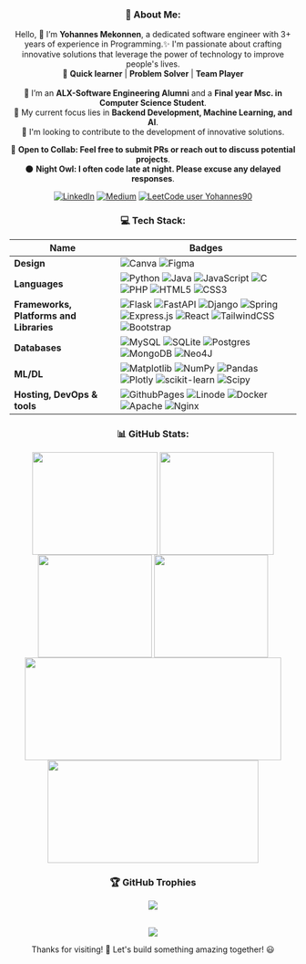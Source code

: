 <div align="center"></ div>
<!-- 
<div align="center"><h2>Hey there 👋 Welcome!!!</h2></ div>
<div align="center">
  <img src="https://github.com/Yohannes90/Yohannes90/assets/116464283/d8cdc4e7-ffb1-46a0-ae40-f698f7e8e9ae" height=auto>
</div> 
<br>
-->

### 💫 About Me:
Hello, 👋 I’m <strong>Yohannes Mekonnen</strong>, a dedicated software engineer with 3+ years of experience in Programming.✨ I'm passionate about crafting innovative solutions that leverage the power of technology to improve people's lives. <br> 
🌱 **Quick learner** | **Problem Solver** | **Team Player** <br> <br> 
👯 I’m an **ALX-Software Engineering Alumni** and a **Final year Msc. in Computer Science Student**.<br>
👀 My current focus lies in **Backend Development, Machine Learning, and AI**.<br>
🔭 I'm looking to contribute to the development of innovative solutions.<br>

💞️ **Open to Collab: Feel free to submit PRs or reach out to discuss potential projects**.<br>
🌑 **Night Owl: I often code late at night. Please excuse any delayed responses**.

[![LinkedIn](https://img.shields.io/badge/LinkedIn-%230077B5.svg?style=for-the-badge&logo=linkedin&logoColor=white)](https://linkedin.com/in/Yohannes90)  [![Medium](https://img.shields.io/badge/Medium-12100E?style=for-the-badge&logo=medium&logoColor=white)](https://medium.com/@Yohannes90)  [![LeetCode user Yohannes90](https://img.shields.io/badge/dynamic/json?style=for-the-badge&labelColor=black&color=%23ffa116&label=Solved&query=solved&url=https%3A%2F%2Fleetcode-badge.vercel.app%2Fapi%2Fusers%2FYohannes90&logo=leetcode&logoColor=yellow)](https://leetcode.com/Yohannes90/)


### 💻 Tech Stack:

Name | Badges
---- | ----
**Design**  |  ![Canva](https://img.shields.io/badge/Canva-%2300C4CC.svg?style=flat-square&logo=Canva&logoColor=white) ![Figma](https://img.shields.io/badge/figma-%23F24E1E.svg?style=flat-square&logo=figma&logoColor=white)
**Languages**  |  ![Python](https://img.shields.io/badge/python-3670A0?style=flat-square&logo=python&logoColor=ffdd54) ![Java](https://img.shields.io/badge/java-%23ED8B00.svg?style=flat-square&logo=openjdk&logoColor=white) ![JavaScript](https://img.shields.io/badge/javascript-%23323330.svg?style=flat-square&logo=javascript&logoColor=%23F7DF1E) ![C](https://img.shields.io/badge/c-%2300599C.svg?style=flat-square&logo=c&logoColor=white) ![PHP](https://img.shields.io/badge/php-%23777BB4.svg?style=flat-square&logo=php&logoColor=white) ![HTML5](https://img.shields.io/badge/html5-%23E34F26.svg?style=flat-square&logo=html5&logoColor=white) ![CSS3](https://img.shields.io/badge/css3-%231572B6.svg?style=flat-square&logo=css3&logoColor=white)
**Frameworks, Platforms and Libraries** | ![Flask](https://img.shields.io/badge/flask-%23000.svg?style=flat-square&logo=flask&logoColor=white) ![FastAPI](https://img.shields.io/badge/FastAPI-005571?style=flat-square&logo=fastapi) ![Django](https://img.shields.io/badge/django-%23092E20.svg?style=flat-square&logo=django&logoColor=white) ![Spring](https://img.shields.io/badge/spring-%236DB33F.svg?style=flat-square&logo=spring&logoColor=white) ![Express.js](https://img.shields.io/badge/express.js-%23404d59.svg?style=flat-square&logo=express&logoColor=%2361DAFB) ![React](https://img.shields.io/badge/react-%2320232a.svg?style=flat-square&logo=react&logoColor=%2361DAFB) ![TailwindCSS](https://img.shields.io/badge/tailwindcss-%2338B2AC.svg?style=flat-square&logo=tailwind-css&logoColor=white) ![Bootstrap](https://img.shields.io/badge/bootstrap-%238511FA.svg?style=flat-square&logo=bootstrap&logoColor=white)
**Databases**  | ![MySQL](https://img.shields.io/badge/mysql-%2300000f.svg?style=flat-square&logo=mysql&logoColor=white) ![SQLite](https://img.shields.io/badge/sqlite-%2307405e.svg?style=flat-square&logo=sqlite&logoColor=white) ![Postgres](https://img.shields.io/badge/postgres-%23316192.svg?style=flat-square&logo=postgresql&logoColor=white) ![MongoDB](https://img.shields.io/badge/MongoDB-%234ea94b.svg?style=flat-square&logo=mongodb&logoColor=white) ![Neo4J](https://img.shields.io/badge/Neo4j-008CC1?style=flat-square&logo=neo4j&logoColor=white)
**ML/DL**  | ![Matplotlib](https://img.shields.io/badge/Matplotlib-%23ffffff.svg?style=flat-square&logo=Matplotlib&logoColor=black) ![NumPy](https://img.shields.io/badge/numpy-%23013243.svg?style=flat-square&logo=numpy&logoColor=white) ![Pandas](https://img.shields.io/badge/pandas-%23150458.svg?style=flat-square&logo=pandas&logoColor=white) ![Plotly](https://img.shields.io/badge/Plotly-%233F4F75.svg?style=flat-square&logo=plotly&logoColor=white) ![scikit-learn](https://img.shields.io/badge/scikit--learn-%23F7931E.svg?style=flat-square&logo=scikit-learn&logoColor=white) ![Scipy](https://img.shields.io/badge/SciPy-%230C55A5.svg?style=flat-square&logo=scipy&logoColor=%white)
**Hosting, DevOps & tools**   | ![GithubPages](https://img.shields.io/badge/github%20pages-121013?style=flat-square&logo=github&logoColor=white) ![Linode](https://img.shields.io/badge/linode-00A95C?style=flat-square&logo=linode&logoColor=white) ![Docker](https://img.shields.io/badge/docker-%230db7ed.svg?style=flat-square&logo=docker&logoColor=white) ![Apache](https://img.shields.io/badge/apache-%23D42029.svg?style=flat-square&logo=apache&logoColor=white) ![Nginx](https://img.shields.io/badge/nginx-%23009639.svg?style=flat-square&logo=nginx&logoColor=white)


### 📊 GitHub Stats:

<div align="center">
  <img align="center" src="http://github-profile-summary-cards.vercel.app/api/cards/stats?username=Yohannes90&theme=vue" height="180em" width="220em" />
  <img align="center" src="http://github-profile-summary-cards.vercel.app/api/cards/most-commit-language?username=Yohannes90&theme=vue&exclude=html,CSS,Jupyter%20Notebook" height="180em" width="200em" />
  <img align="center" src="http://github-profile-summary-cards.vercel.app/api/cards/repos-per-language?username=Yohannes90&theme=vue&exclude=html,CSS,Jupyter%20Notebook" height="180em" width="200em" />
  <img align="center" src="http://github-profile-summary-cards.vercel.app/api/cards/productive-time?username=Yohannes90&theme=vue&utcOffset=3" height="180em" width="200em" />

  <img align="center" src="http://github-profile-summary-cards.vercel.app/api/cards/profile-details?username=Yohannes90&theme=vue" height="180em" width="450em" />
  <img align="center" src="https://github-readme-streak-stats.herokuapp.com/?user=Yohannes90&theme=vue&hide_border=true" height="180em" width=370em" />
</div>


### 🏆 GitHub Trophies

<div align=center>
  <img src="https://github-profile-trophy.vercel.app/?username=Yohannes90&theme=vue&no-bg=true&no-frame=true&row=1&column=8"/>
</div>
<br>

<div align=center>
  
  ![](https://komarev.com/ghpvc/?username=Yohannes90)
  <p>Thanks for visiting! 🚀 Let's build something amazing together! 😃</p>
</div>


<!-- Proudly created with -->
<!-- ( https://gprm.itsvg.in ) -->
<!-- ( https://github.com/vn7n24fzkq/github-profile-summary-cards ) -->
<!-- ( https://github.com/antonkomarev/github-profile-views-counter ) -->

